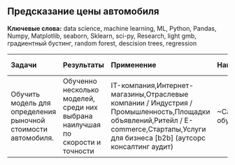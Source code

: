 ## Предсказание цены автомобиля
**Ключевые слова:** data science, machine learning, ML, Python, Pandas, Numpy, Matplotlib, seaborn, Sklearn, sci-py, Research, light gmb, градиентный бустинг, random forest, descision trees,  regression

| Задачи | Результаты | Применение |Навыки и инстументы| Статус проекта |
| :- | :- | :- | :- |:- |
| Обучить модель для определения рыночной стоимости автомобиля.| Обученно несколько моделей, среди них выбрана наилучшая по скорости и точности|IT-компания,Интернет-магазины,Отраслевые компании / Индустрия / Промышленность,Площадки объявлений,Ритейл / E-commerce,Стартапы,Услуги для бизнеса [b2b] (аутсорс консалтинг аудит) |~CatBoost~,LightGBM,Pandas,numpy,sklearn,машинное обучениеs| *В работе*|


